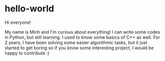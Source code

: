 # hello-world

Hi everyone!

My name is Minh and I'm curious about everything!
I can write some codes in Python, but still learning.
I used to know some basics of C++ as well.
For 2 years, I have been solving some easier algorithmic 
tasks, but it just started to get boring so if you know some
interesting project, I would be happy to contribute :)

